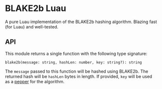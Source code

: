 # BLAKE2b Luau

A pure Luau implementation of the BLAKE2b hashing algorithm. Blazing fast (for Luau) and well-tested.

## API

This module returns a single function with the following type signature:

```
blake2b(message: string, hashLen: number, key: string?): string
```

The `message` passed to this function will be hashed using BLAKE2b. The returned hash will be `hashLen` bytes in length.
If provided, `key` will be used as a [pepper][Pepper] for the algorithm.

[Pepper]: https://en.wikipedia.org/wiki/Pepper_(cryptography)